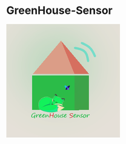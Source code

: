 # GreenHouse-Sensor

![alt text](https://github.com/TimeEngineer/GreenHouse-Sensor/blob/master/logo.png "Logo")